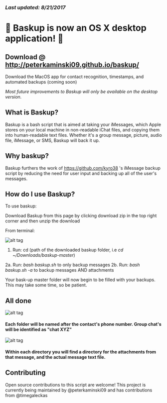 ### *Last updated: 8/21/2017*
# 🎉 Baskup is now an OS X desktop application! 🎉
## Download @ http://peterkaminski09.github.io/baskup/ 

Download the MacOS app for contact recognition, timestamps, and automated backups (coming soon)

*Most future improvements to Baskup will only be available on the desktop version.*

## What is Baskup?

Baskup is a bash script that is aimed at taking your iMessages, which Apple stores on your local machine in non-readable iChat files, and copying them into human-readable text files.
Whether it's a group message, picture, audio file, iMessage, or SMS, Baskup will back it up.

## Why baskup? 

Baskup furthers the work of https://github.com/kyro38 's iMessage backup script by reducing the need for user input and backing up all of the user's messages. 

## How do I use Baskup? 

To use baskup:

Download Baskup from this page by clicking download zip in the top right corner and then unzip the download

From terminal:

![alt tag](https://cloud.githubusercontent.com/assets/5935411/8760632/23ce21b8-2cee-11e5-80d7-37c97505cd17.JPEG)

1. Run: cd (path of the downloaded baskup folder, i.e *cd ~/Downloads/baskup-master*)

2a. Run: *bash baskup.sh* to only backup messages
2b. Run: *bash baskup.sh -a* to backup messages AND attachments

Your bask-up master folder will now begin to be filled with your backups. This may take some time, so be patient. 


## All done
![alt tag](https://cloud.githubusercontent.com/assets/5935411/8760633/272d34c0-2cee-11e5-87c7-084d3bc8f21f.png)


#### Each folder will be named after the contact's phone number. Group chat's will be identified as "chat XYZ"

![alt tag](https://cloud.githubusercontent.com/assets/5935411/8760635/29201a04-2cee-11e5-9cc7-668b6a6e5ee0.png)

#### Within each directory you will find a directory for the attachments from that message, and the actual message text file. 


## Contributing
Open source contributions to this script are welcome! This project is currently being maintained by @peterkaminski09 and has contributions from @timegaleckas
